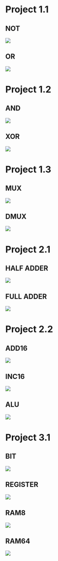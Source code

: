 # Project 1.1
## NOT
![](https://github.com/sjarunvenkat/nand2tetris/blob/main/Project%201.1/NOT.png)

## OR
![](https://github.com/sjarunvenkat/nand2tetris/blob/main/Project%201.1/OR.png)

# Project 1.2
## AND
![](https://github.com/sjarunvenkat/nand2tetris/blob/main/Project%201.2/AND.png)

## XOR
![](https://github.com/sjarunvenkat/nand2tetris/blob/main/Project%201.2/XOR.png)

# Project 1.3
## MUX
![](https://github.com/sjarunvenkat/nand2tetris/blob/main/Project%201.3/MUX.png)

## DMUX
![](https://github.com/sjarunvenkat/nand2tetris/blob/main/Project%201.3/DMUX.png)

# Project 2.1
## HALF ADDER
![](https://github.com/sjarunvenkat/nand2tetris/blob/main/Project%202.1/Half%20Adder.png)

## FULL ADDER
![](https://github.com/sjarunvenkat/nand2tetris/blob/main/Project%202.1/Full%20Adder.png)

# Project 2.2
## ADD16
![](https://github.com/sjarunvenkat/nand2tetris/blob/main/Project%202.2/ADD16.png)

## INC16
![](https://github.com/sjarunvenkat/nand2tetris/blob/main/Project%202.2/INC16.png)

## ALU
![](https://github.com/sjarunvenkat/nand2tetris/blob/main/Project%202.2/ALU.png)

# Project 3.1

## BIT
![](https://github.com/sjarunvenkat/nand2tetris/blob/main/Project%203.1/BIT.png)

## REGISTER
![](https://github.com/sjarunvenkat/nand2tetris/blob/main/Project%203.1/Register.png)

## RAM8
![](https://github.com/sjarunvenkat/nand2tetris/blob/main/Project%203.1/RAM8.png)

## RAM64
![](https://github.com/sjarunvenkat/nand2tetris/blob/main/Project%203.1/RAM64.png)
